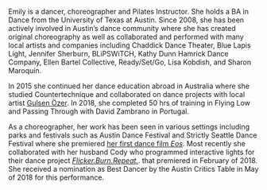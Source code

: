 Emily is a dancer, choreographer and Pilates Instructor. She holds a BA in Dance from the University of Texas at Austin. Since 2008, she has been actively involved in Austin’s dance community where she has created original choreography as well as collaborated and performed with many local artists and companies including Chaddick Dance Theater, Blue Lapis Light, Jennifer Sherburn, BLiPSWiTCH, Kathy Dunn Hamrick Dance Company, Ellen Bartel Collective, Ready/Set/Go, Lisa Kobdish, and Sharon Maroquín.

<!-- Emily’s experience spans a broad range of projects and disciplines such as film, technical theater, aerial dance, children’s theatre performances, parades, flash mobs, music videos, and television commercials. In the spirit of collaboration with local artists, Emily has partnered and performed with musicians such as [Shy Beast](https://www.youtube.com/watch?v=6pi4NWsb1i8) and Megafauna. -->

In 2015 she continued her dance education abroad in Australia where she studied Countertechnique and collaborated on dance projects with local artist [Gulsen Özer](http://www.gulsenozer.com/).  In 2018, she completed 50 hrs of training in Flying Low and Passing Through with David Zambrano in Portugal.

As a choreographer, her work has been seen in various settings including parks and festivals such as Austin Dance Festival and Strictly Seattle Dance Festival where she premiered [her first dance film _Eos_](/media/#eos).  Most recently she collaborated with her husband Cody who programmed interactive lights for their dance project [_Flicker.Burn.Repeat._](/media/#flicker-burn-repeat). that premiered in February of 2018. She received a nomination as Best Dancer by the Austin Critics Table in May of 2018 for this performance.
